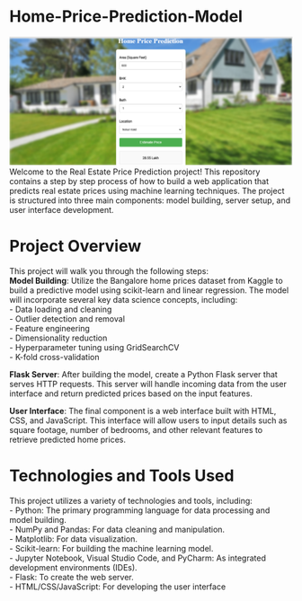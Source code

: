 # Home-Price-Prediction-Model
<img src = "Real_State_Price_Prediction/UI.png"/>
Welcome to the Real Estate Price Prediction project! This repository contains a step by step process of how to build a web application that predicts real estate prices using machine learning techniques. The project is structured into three main components: model building, server setup, and user interface development.

# Project Overview
This project will walk you through the following steps:<br>
**Model Building**: Utilize the Bangalore home prices dataset from Kaggle to build a predictive model using scikit-learn and linear regression. The model will incorporate several key data science concepts, including:<br>
            - Data loading and cleaning<br>
            - Outlier detection and removal<br>
            - Feature engineering<br>
            - Dimensionality reduction<br>
            - Hyperparameter tuning using GridSearchCV<br>
            - K-fold cross-validation<br>

**Flask Server**: After building the model, create a Python Flask server that serves HTTP requests. This server will handle incoming data from the user interface and return predicted prices based on the input features.

**User Interface**: The final component is a web interface built with HTML, CSS, and JavaScript. This interface will allow users to input details such as square footage, number of bedrooms, and other relevant features to retrieve predicted home prices.

# Technologies and Tools Used
This project utilizes a variety of technologies and tools, including:<br>
            - Python: The primary programming language for data processing and model building.<br>
            - NumPy and Pandas: For data cleaning and manipulation.<br>
            - Matplotlib: For data visualization.<br>
            - Scikit-learn: For building the machine learning model.<br>
            - Jupyter Notebook, Visual Studio Code, and PyCharm: As integrated development environments (IDEs).<br>
            - Flask: To create the web server.<br>
            - HTML/CSS/JavaScript: For developing the user interface<br>

